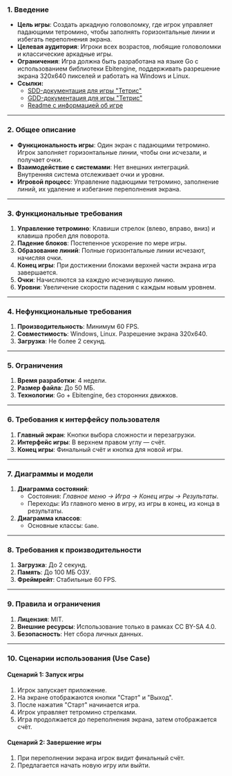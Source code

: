 ### 1. Введение

- **Цель игры**: Создать аркадную головоломку, где игрок управляет падающими тетромино, чтобы заполнять горизонтальные линии и избегать переполнения экрана.
- **Целевая аудитория**: Игроки всех возрастов, любящие головоломки и классические аркадные игры.
- **Ограничения**: Игра должна быть разработана на языке Go с использованием библиотеки Ebitengine, поддерживать разрешение экрана 320x640 пикселей и работать на Windows и Linux.
- **Ссылки:** 
  - [SDD-документация для игры "Тетрис"](sdd.md)
  - [GDD-документация для игры "Тетрис"](gdd.md)
  - [Readme с информацией об игре](README.md)
---

### 2. Общее описание

- **Функциональность игры**: Один экран с падающими тетромино. Игрок заполняет горизонтальные линии, чтобы они исчезали, и получает очки.
- **Взаимодействие с системами**: Нет внешних интеграций. Внутренняя система отслеживает очки и уровни.
- **Игровой процесс**: Управление падающими тетромино, заполнение линий, их удаление и избегание переполнения экрана.

---

### 3. Функциональные требования

1. **Управление тетромино**: Клавиши стрелок (влево, вправо, вниз) и клавиша пробел для поворота.
2. **Падение блоков**: Постепенное ускорение по мере игры.
3. **Образование линий**: Полные горизонтальные линии исчезают, начисляя очки.
4. **Конец игры**: При достижении блоками верхней части экрана игра завершается.
5. **Очки**: Начисляются за каждую исчезнувшую линию.
6. **Уровни**: Увеличение скорости падения с каждым новым уровнем.

---

### 4. Нефункциональные требования

1. **Производительность**: Минимум 60 FPS.
2. **Совместимость**: Windows, Linux. Разрешение экрана 320х640.
3. **Загрузка**: Не более 2 секунд.

---

### 5. Ограничения

1. **Время разработки**: 4 недели.
2. **Размер файла**: До 50 МБ.
3. **Технологии**: Go + Ebitengine, без сторонних движков.

---

### 6. Требования к интерфейсу пользователя

1. **Главный экран**: Кнопки выбора сложности и перезагрузки.
2. **Интерфейс игры**: В верхнем правом углу — счёт.
3. **Конец игры**: Финальный счёт и кнопка для новой игры.

---

### 7. Диаграммы и модели

1. **Диаграмма состояний**:
    - Состояния: _Главное меню → Игра → Конец игры → Результаты_.
    - Переходы: Из главного меню в игру, из игры в конец, из конца в результаты.
2. **Диаграмма классов**:
    - Основные классы: `Game`.

---

### 8. Требования к производительности

1. **Загрузка**: До 2 секунд.
2. **Память**: До 100 МБ ОЗУ.
3. **Фреймрейт**: Стабильные 60 FPS.

---

### 9. Правила и ограничения

1. **Лицензия**: MIT.
2. **Внешние ресурсы**: Использование только в рамках CC BY-SA 4.0.
3. **Безопасность**: Нет сбора личных данных.

---

### 10. Сценарии использования (Use Case)

#### Сценарий 1: Запуск игры

1. Игрок запускает приложение.
2. На экране отображаются кнопки "Старт" и "Выход".
3. После нажатия "Старт" начинается игра.
4. Игрок управляет тетромино стрелками.
5. Игра продолжается до переполнения экрана, затем отображается счёт.

#### Сценарий 2: Завершение игры

1. При переполнении экрана игрок видит финальный счёт.
2. Предлагается начать новую игру или выйти.
